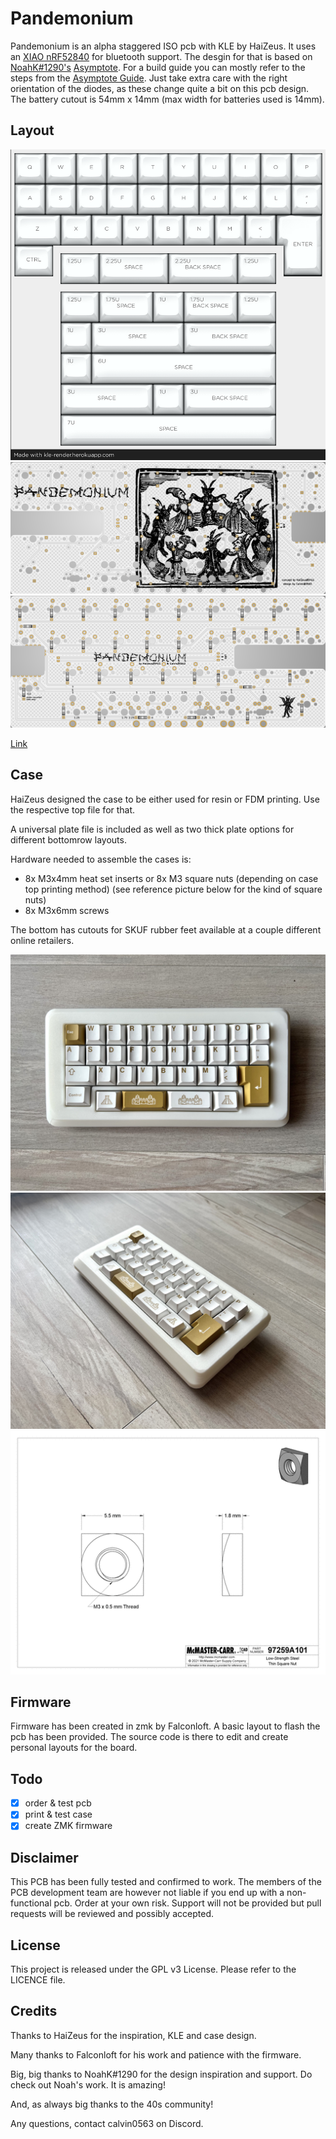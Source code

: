 # Pandemonium
 
Pandemonium is an alpha staggered ISO pcb with KLE by HaiZeus. It uses an [XIAO nRF52840](https://www.seeedstudio.com/Seeed-XIAO-BLE-nRF52840-p-5201.html) for bluetooth support. The desgin for that is based on [NoahK#1290's](https://kiserdesigns.bigcartel.com/) [Asymptote](https://github.com/KiserDesigns/Asymptote). For a build guide you can mostly refer to the steps from the [Asymptote Guide](https://github.com/KiserDesigns/Asymptote#asymptote-build-guide). Just take extra care with the right orientation of the diodes, as these change quite a bit on this pcb design. The battery cutout is 54mm x 14mm (max width for batteries used is 14mm).

## Layout

![](https://github.com/calvin-mcd/pandemonium/blob/main/Images/KLE.png)
![](https://github.com/calvin-mcd/pandemonium/blob/main/Images/top.png)
![](https://github.com/calvin-mcd/pandemonium/blob/main/Images/bottom.png)

[Link](http://www.keyboard-layout-editor.com/#/gists/b0a595a186fab9d96212efed305105f0)

## Case

HaiZeus designed the case to be either used for resin or FDM printing. Use the respective top file for that. 

A universal plate file is included as well as two thick plate options for different bottomrow layouts.  

Hardware needed to assemble the cases is:
- 8x M3x4mm heat set inserts or 8x M3 square nuts (depending on case top printing method) (see reference picture below for the kind of square nuts)
- 8x M3x6mm screws

The bottom has cutouts for SKUF rubber feet available at a couple different online retailers.
  
![](https://github.com/calvin-mcd/pandemonium/blob/main/Images/IMG_1803.jpg)
![](https://github.com/calvin-mcd/pandemonium/blob/main/Images/IMG_1804.jpg)
![](https://github.com/calvin-mcd/pandemonium/blob/main/Images/97259A101_Low-Strength20Steel20Thin20Square20NutM.png)

## Firmware

Firmware has been created in zmk by Falconloft. A basic layout to flash the pcb has been provided. The source code is there to edit and create personal layouts for the board.

## Todo

- [X] order & test pcb
- [X] print & test case
- [X] create ZMK firmware

## Disclaimer

This PCB has been fully tested and confirmed to work. The members of the PCB development team are however not liable if you end up with a non-functional pcb. Order at your own risk. Support will not be provided but pull requests will be reviewed and possibly accepted.

## License

This project is released under the GPL v3 License. Please refer to the LICENCE file.

## Credits

Thanks to HaiZeus for the inspiration, KLE and case design.

Many thanks to Falconloft for his work and patience with the firmware.

Big, big thanks to NoahK#1290 for the design inspiration and support. Do check out Noah's work. It is amazing!

And, as always big thanks to the 40s community!

Any questions, contact calvin0563 on Discord. 

